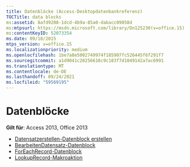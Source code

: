 ```yaml
---
title: Datenblöcke (Access-Desktopdatenbankreferenz)
TOCTitle: data blocks
ms:assetid: 8afd9208-1dcd-4b9a-85a0-dabacc09058d
ms:mtpsurl: https://msdn.microsoft.com/library/Dn125230(v=office.15)
ms:contentKeyID: 52073354
ms.date: 09/18/2015
mtps_version: v=office.15
ms.localizationpriority: medium
ms.openlocfilehash: 1be7a8e5002749974f185907fc526445f6f291f7
ms.sourcegitcommit: a1d9041c20256616c9c183f7d1049142a7ac6991
ms.translationtype: MT
ms.contentlocale: de-DE
ms.lasthandoff: 09/24/2021
ms.locfileid: "59569195"
---
```

# <a name="data-blocks"></a>Datenblöcke

**Gilt für**: Access 2013, Office 2013

- [Datensatzerstellen-Datenblock erstellen](createrecord-data-block.md)
- [BearbeitenDatensatz-Datenblock](editrecord-data-block.md)
- [ForEachRecord-Datenblock](foreachrecord-data-block.md)
- [LookupRecord-Makroaktion](lookuprecord-data-block.md)

